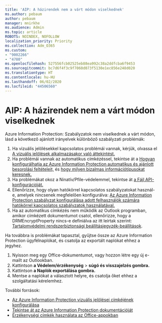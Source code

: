 ```yaml
---
title: 'AIP: A házirendek nem a várt módon viselkednek'
ms.author: pebaum
author: pebaum
manager: mnirkhe
ms.audience: Admin
ms.topic: article
ROBOTS: NOINDEX, NOFOLLOW
localization_priority: Priority
ms.collection: Adm_O365
ms.custom:
- "9002266"
- "4780"
ms.openlocfilehash: 527556fcb02525eb88ea992c38a2ddfcba6f9453
ms.sourcegitcommit: bc7d6f4f3c9f7060d073f5130e1ec856e248d020
ms.translationtype: HT
ms.contentlocale: hu-HU
ms.lasthandoff: 06/02/2020
ms.locfileid: "44506560"
---
```

# <a name="aip-policies-not-behaving-as-expected"></a>AIP: A házirendek nem a várt módon viselkednek

Azure Information Protection: Szabályzatok nem viselkednek a várt módon, lásd a következő ajánlott irányelvek különböző szabályzati problémák:

1. Ha vizuális jelölésekkel kapcsolatos problémái vannak, kérjük, olvassa el [A vizuális jelölések alkalmazásakor való áttekintést.](https://docs.microsoft.com/azure/information-protection/configure-policy-markings#when-visual-markings-are-applied)
2. Ha problémái vannak az automatikus címkézéssel, tekintse át a [Hogyan konfigurálhatja az Azure Information Protection automatikus és ajánlott besorolási feltételeit,](https://docs.microsoft.com/azure/information-protection/configure-policy-classification) és [hogy milyen bizalmas információtípusokat keresnek.](https://docs.microsoft.com/microsoft-365/compliance/sensitive-information-type-entity-definitions)
3. Ha problémákat okoz a Ninatív/Pfile-védelemmel, tekintse át [a Fájl API-konfigurációját.](https://docs.microsoft.com/azure/information-protection/develop/file-api-configuration)
4. Ellenőrizze, hogy olyan hatókörrel kapcsolatos szabályzatokat használ-e, amelyek nincsenek megfelelően konfigurálva: [Az Azure Information Protection szabályzat konfigurálása adott felhasználók számára hatókörrel kapcsolatos szabályzatok használatával.](https://docs.microsoft.com/azure/information-protection/configure-policy-scope)
5. Ha az automatikus címkézés nem működik az Outlook programban, amikor címkézett dokumentumot csatol, ellenőrizze, hogy a DRMEncryptProperty nincs-e definiálva az itt leírtak szerint: [Tartalomvédelmi rendszerbiztonsági beállításjegyzék-beállítások](https://docs.microsoft.com/deployoffice/security/protect-sensitive-messages-and-documents-by-using-irm-in-office#office-2016-irm-registry-key-options).

Ha továbbra is problémákat tapasztal, gyűjtse össze az Azure Information Protection ügyfélnaplókat, és csatolja az exportált naplókat ehhez a jegyhez.

1. Nyisson meg egy Office-dokumentumot, vagy hozzon létre egy új e-mailt az Outlookban.
2. Kattintson **a Védelem/érzékenység**  >  **súgó és visszajelzés gombra.**
3. Kattintson **a Naplók exportálása gombra.**
4. Mentse a naplókat a választott helyre, és csatolja őket ehhez a szolgáltatási kérelemhez.

További források:

- [Az Azure Information Protection vizuális jelölései címkéjének konfigurálása](https://docs.microsoft.com/azure/information-protection/configure-policy-markings)
- [Tekintse át az Azure Information Protection dokumentációját](https://docs.microsoft.com/azure/information-protection/what-is-information-protection)
- [Érzékenységi címkék használata az Office-appokban](https://docs.microsoft.com/microsoft-365/compliance/sensitivity-labels-office-apps)


